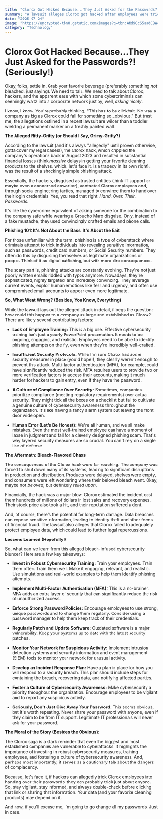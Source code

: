 ```yaml
---
title: "Clorox Got Hacked Because...They Just Asked for the Passwords?! (Seriously!)"
summary: "A lawsuit alleges Clorox got hacked after employees were tricked into handing over their passwords. Yes, *really*. Let's dive into this bleach-flavored security nightmare."
date: "2025-07-24"
image: "https://encrypted-tbn0.gstatic.com/images?q=tbn:ANd9GcS5andCBWcZ46xxBaEe9srmAH_g7DYWxCEB8w&s"
category: "Technology"
---
```


# Clorox Got Hacked Because...They Just Asked for the Passwords?! (Seriously!)

Okay, folks, settle in. Grab your favorite beverage (preferably something _not_ bleached, just saying). We need to talk. We need to talk about Clorox, hackers, and the apparent ease with which some cybercriminals can seemingly waltz into a corporate network just by, well, _asking nicely_.

I know, I know. You're probably thinking, "This has to be clickbait. No way a company as big as Clorox could fall for something so...obvious." But trust me, the allegations outlined in a recent lawsuit are wilder than a toddler wielding a permanent marker on a freshly painted wall.

**The Alleged Nitty-Gritty (or Should I Say, Grimy-Gritty?)**

According to the lawsuit (and it's always "allegedly" until proven otherwise, gotta cover my legal bases!), the Clorox hack, which crippled the company's operations back in August 2023 and resulted in substantial financial losses (think _massive_ delays in getting your favorite cleaning products to the shelves, which, let's face it, is a tragedy in its own right), was the result of a shockingly simple phishing attack.

Essentially, the hackers, disguised as trusted entities (think IT support or maybe even a concerned coworker), contacted Clorox employees and, through social engineering tactics, managed to convince them to hand over their login credentials. Yes, you read that right. _Hand. Over. Their. Passwords._

It's like the cybercrime equivalent of asking someone for the combination to the company safe while wearing a Groucho Marx disguise. Only, instead of a fake mustache, they used convincingly crafted emails and phone calls.

**Phishing 101: It's Not About the Bass, It's About the Bait**

For those unfamiliar with the term, phishing is a type of cyberattack where criminals attempt to trick individuals into revealing sensitive information, such as passwords, credit card numbers, or Social Security numbers. They often do this by disguising themselves as legitimate organizations or people. Think of it as digital catfishing, but with more dire consequences.

The scary part is, phishing attacks are constantly evolving. They're not just poorly written emails riddled with typos anymore. Nowadays, they're sophisticated, highly targeted, and incredibly convincing. They leverage current events, exploit human emotions like fear and urgency, and often use compromised email accounts to appear even more legitimate.

**So, What Went Wrong? (Besides, You Know, Everything)**

While the lawsuit lays out the alleged attack in detail, it begs the question: how could this happen to a company as large and established as Clorox? There are likely several contributing factors:

- **Lack of Employee Training:** This is a big one. Effective cybersecurity training isn't just a yearly PowerPoint presentation. It needs to be ongoing, engaging, and realistic. Employees need to be able to identify phishing attempts on the fly, even when they're incredibly well-crafted.

- **Insufficient Security Protocols:** While I'm sure Clorox had _some_ security measures in place (you'd hope!), they clearly weren't enough to prevent this attack. Multi-factor authentication (MFA), for example, could have significantly reduced the risk. MFA requires users to provide two or more verification factors to access their accounts, making it much harder for hackers to gain entry, even if they have the password.

- **A Culture of Compliance Over Security:** Sometimes, companies prioritize compliance (meeting regulatory requirements) over actual security. They might tick all the boxes on a checklist but fail to cultivate a genuine culture of cybersecurity awareness throughout the organization. It's like having a fancy alarm system but leaving the front door wide open.

- **Human Error (Let's Be Honest):** We're all human, and we all make mistakes. Even the most well-trained employee can have a moment of lapse in judgment and fall for a cleverly designed phishing scam. That's why layered security measures are so crucial. You can't rely on a single line of defense.

**The Aftermath: Bleach-Flavored Chaos**

The consequences of the Clorox hack were far-reaching. The company was forced to shut down many of its systems, leading to significant disruptions in production and distribution. Products were delayed, shelves were empty, and consumers were left wondering where their beloved bleach went. Okay, maybe not _beloved,_ but definitely _relied upon_.

Financially, the hack was a major blow. Clorox estimated the incident cost them hundreds of millions of dollars in lost sales and recovery expenses. Their stock price also took a hit, and their reputation suffered a dent.

And, of course, there's the potential for long-term damage. Data breaches can expose sensitive information, leading to identity theft and other forms of financial fraud. The lawsuit also alleges that Clorox failed to adequately protect employee data, which could lead to further legal repercussions.

**Lessons Learned (Hopefully!)**

So, what can we learn from this alleged bleach-infused cybersecurity blunder? Here are a few key takeaways:

- **Invest in Robust Cybersecurity Training:** Train your employees. Train them often. Train them well. Make it engaging, relevant, and realistic. Use simulations and real-world examples to help them identify phishing attempts.

- **Implement Multi-Factor Authentication (MFA):** This is a no-brainer. MFA adds an extra layer of security that can significantly reduce the risk of unauthorized access.

- **Enforce Strong Password Policies:** Encourage employees to use strong, unique passwords and to change them regularly. Consider using a password manager to help them keep track of their credentials.

- **Regularly Patch and Update Software:** Outdated software is a major vulnerability. Keep your systems up to date with the latest security patches.

- **Monitor Your Network for Suspicious Activity:** Implement intrusion detection systems and security information and event management (SIEM) tools to monitor your network for unusual activity.

- **Develop an Incident Response Plan:** Have a plan in place for how you will respond to a security breach. This plan should include steps for containing the breach, recovering data, and notifying affected parties.

- **Foster a Culture of Cybersecurity Awareness:** Make cybersecurity a priority throughout the organization. Encourage employees to be vigilant and to report any suspicious activity.

- **Seriously, Don't Just Give Away Your Password:** This seems obvious, but it's worth repeating. Never share your password with anyone, even if they claim to be from IT support. Legitimate IT professionals will never ask for your password.

**The Moral of the Story (Besides the Obvious):**

The Clorox saga is a stark reminder that even the biggest and most established companies are vulnerable to cyberattacks. It highlights the importance of investing in robust cybersecurity measures, training employees, and fostering a culture of cybersecurity awareness. And, perhaps most importantly, it serves as a cautionary tale about the dangers of complacency.

Because, let's face it, if hackers can allegedly trick Clorox employees into handing over their passwords, they can probably trick just about anyone. So, stay vigilant, stay informed, and always double-check before clicking that link or sharing that information. Your data (and your favorite cleaning products) may depend on it.

And now, if you'll excuse me, I'm going to go change all my passwords. Just in case.
